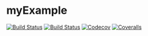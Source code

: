 # myExample

[![Build Status](https://travis-ci.com/SunnyXu/myExample.jl.svg?branch=master)](https://travis-ci.com/SunnyXu/myExample.jl)
[![Build Status](https://ci.appveyor.com/api/projects/status/github/SunnyXu/myExample.jl?svg=true)](https://ci.appveyor.com/project/SunnyXu/myExample-jl)
[![Codecov](https://codecov.io/gh/SunnyXu/myExample.jl/branch/master/graph/badge.svg)](https://codecov.io/gh/SunnyXu/myExample.jl)
[![Coveralls](https://coveralls.io/repos/github/SunnyXu/myExample.jl/badge.svg?branch=master)](https://coveralls.io/github/SunnyXu/myExample.jl?branch=master)
